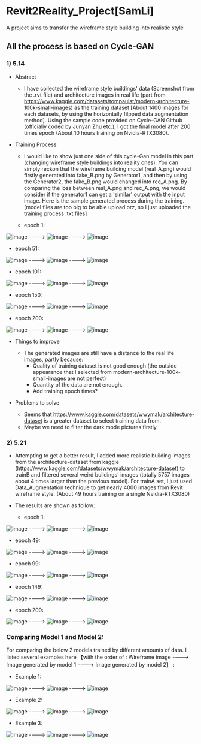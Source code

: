 # Revit2Reality_Project[SamLi]
A project aims to transfer the wireframe style building into realistic style

## All the process is based on Cycle-GAN

### 1) 5.14
- Abstract
  - I have collected the wireframe style buildings' data (Screenshot from the .rvt file) and architecture images in real life (part from https://www.kaggle.com/datasets/tompaulat/modern-architecture-100k-small-images) as the training dataset [About 1400 images for each datasets, by using the horizontally filpped data augmentation method]. Using the sample code provided on Cycle-GAN Github (officially coded by Junyan Zhu etc.), I got the final model after 200 times epoch (About 10 hours training on Nvidia-RTX3080).

- Training Process

  - I would like to show just one side of this cycle-Gan model in this part (changing wireframe style buildings into reality ones). You can simply reckon that the wireframe building model (real_A.png) would firstly generated into fake_B.png by Generator1, and then by using the Generator2, the fake_B.png would changed into rec_A.png. By comparing the loss between real_A.png and rec_A.png, we would consider if the generator1 can get a 'similar' output with the input image. Here is the sample generated process during the training. [model files are too big to be able upload orz, so I just uploaded the training process .txt files]
 
  - epoch 1:

![image](5_14/img/epoch001_real_A.png)    ----> ![image](5_14/img/epoch001_fake_B.png)    ----> ![image](5_14/img/epoch001_rec_A.png)

  - epoch 51:

![image](5_14/img/epoch051_real_A.png)    ----> ![image](5_14/img/epoch051_fake_B.png)    ----> ![image](5_14/img/epoch051_rec_A.png)

  - epoch 101:

![image](5_14/img/epoch101_real_A.png)    ----> ![image](5_14/img/epoch101_fake_B.png)    ----> ![image](5_14/img/epoch101_rec_A.png)

  - epoch 150:

![image](5_14/img/epoch150_real_A.png)    ----> ![image](5_14/img/epoch150_fake_B.png)    ----> ![image](5_14/img/epoch150_rec_A.png)

  - epoch 200:

![image](5_14/img/epoch200_real_A.png)    ----> ![image](5_14/img/epoch200_fake_B.png)    ----> ![image](5_14/img/epoch200_rec_A.png)

- Things to improve
  - The generated images are still have a distance to the real life images, partly because:
    - Quality of training dataset is not good enough (the outside appearance that I selected from modern-architecture-100k-small-images are not perfect)
    - Quantity of the data are not enough.
    - Add training epoch times?

- Problems to solve
  - Seems that https://www.kaggle.com/datasets/wwymak/architecture-dataset is a greater dataset to select training data from.
  - Maybe we need to filter the dark mode pictures firstly.

### 2) 5.21

- Attempting to get a better result, I added more realistic building images from the architecture-dataset from kaggle (https://www.kaggle.com/datasets/wwymak/architecture-dataset) to trainB and filtered several weird buildings' images (totally 5757 images about 4 times larger than the previous model). For trainA set, I just used Data_Augmentation technique to get nearly 4000 images from Revit wireframe style. (About 49 hours training on a single Nvidia-RTX3080)
- The results are shown as follow:

  - epoch 1:

![image](5_21/imgs/epoch001_real_A.png)    ----> ![image](5_21/imgs/epoch001_fake_B.png)    ----> ![image](5_21/imgs/epoch001_rec_A.png)

  - epoch 49:

![image](5_21/imgs/epoch049_real_A.png)    ----> ![image](5_21/imgs/epoch049_fake_B.png)    ----> ![image](5_21/imgs/epoch049_rec_A.png)

  - epoch 99:

![image](5_21/imgs/epoch099_real_A.png)    ----> ![image](5_21/imgs/epoch099_fake_B.png)    ----> ![image](5_21/imgs/epoch099_rec_A.png)

  - epoch 149:

![image](5_21/imgs/epoch149_real_A.png)    ----> ![image](5_21/imgs/epoch149_fake_B.png)    ----> ![image](5_21/imgs/epoch149_rec_A.png)

  - epoch 200:

![image](5_21/imgs/epoch200_real_A.png)    ----> ![image](5_21/imgs/epoch200_fake_B.png)    ----> ![image](5_21/imgs/epoch200_rec_A.png)

### Comparing Model 1 and Model 2:
  For comparing the below 2 models trained by different amounts of data. I listed several examples here 【with the order of : Wireframe image ----> Image generated by model 1 ----> Image generated by model 2】 :
  
  - Example 1:

  ![image](5_14/img/epoch200_real_A.png)    ----> ![image](5_14/img/epoch200_fake_B.png) ----> ![image](5_21/imgs/epoch200_real_A_fake_B.png)
  
  - Example 2:

  ![image](5_21/imgs/test1_real_A.png)    ----> ![image](5_21/imgs/test1_fake_B.png) ----> ![image](5_21/imgs/test1_fake_B2.png)
  
  - Example 3:

  ![image](5_21/imgs/test4_real_A.png)    ----> ![image](5_21/imgs/test4_fake_B.png) ----> ![image](5_21/imgs/test4_fake_B2.png)
